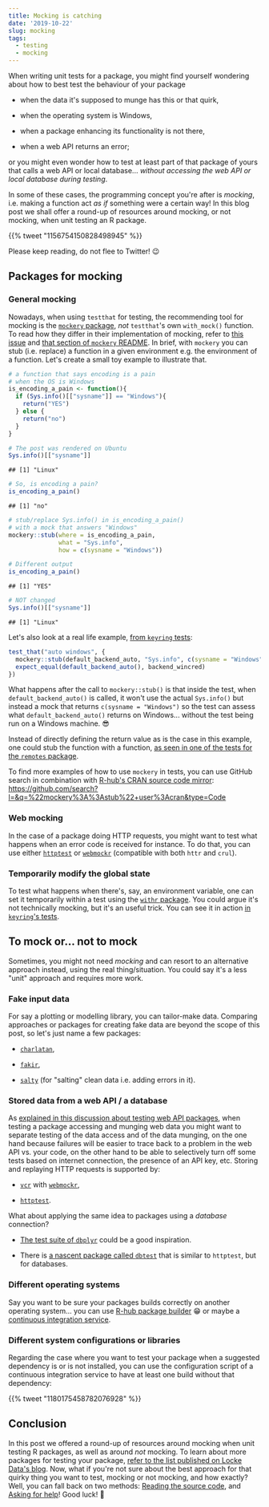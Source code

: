 ```yaml
---
title: Mocking is catching
date: '2019-10-22'
slug: mocking
tags:
  - testing
  - mocking
---
```


When writing unit tests for a package, you might find yourself wondering about how to best test the behaviour of your package 

* when the data it's supposed to munge has this or that quirk, 

* when the operating system is Windows, 

* when a package enhancing its functionality is not there,

* when a web API returns an error;

or you might even wonder how to test at least part of that package of yours that calls a web API or local database... _without accessing the web API or local database during testing_.

In some of these cases, the programming concept you're after is _mocking_, i.e. making a function act _as if_ something were a certain way! In this blog post we shall offer a round-up of resources around mocking, or not mocking, when unit testing an R package.

<!--html_preserve-->{{% tweet "1156754150828498945" %}}<!--/html_preserve-->

Please keep reading, do not flee to Twitter! :wink:

## Packages for mocking

### General mocking

Nowadays, when using `testthat` for testing, the recommending tool for mocking is the [`mockery` package](https://github.com/r-lib/mockery), _not_ `testthat`'s own `with_mock()` function. To read how they differ in their implementation of mocking, refer to [this issue](https://github.com/r-lib/mockery/issues/8#issuecomment-259005484) and [that section of `mockery` README](https://github.com/r-lib/mockery#comparison-to-with_mock). In brief, with `mockery` you can stub (i.e. replace) a function in a given environment e.g. the environment of a function. Let's create a small toy example to illustrate that.


```r
# a function that says encoding is a pain
# when the OS is Windows
is_encoding_a_pain <- function(){
  if (Sys.info()[["sysname"]] == "Windows"){
    return("YES")
  } else {
    return("no")
  }
}

# The post was rendered on Ubuntu
Sys.info()[["sysname"]]
```

```
## [1] "Linux"
```

```r
# So, is encoding a pain?
is_encoding_a_pain()
```

```
## [1] "no"
```

```r
# stub/replace Sys.info() in is_encoding_a_pain()
# with a mock that answers "Windows"
mockery::stub(where = is_encoding_a_pain,
              what = "Sys.info", 
              how = c(sysname = "Windows"))

# Different output
is_encoding_a_pain()
```

```
## [1] "YES"
```

```r
# NOT changed
Sys.info()[["sysname"]]
```

```
## [1] "Linux"
```

Let's also look at a real life example, [from `keyring` tests](https://github.com/r-lib/keyring/blob/0cdd366dfd2e8accbf94dd43643531f6f6e1acff/tests/testthat/test-default-backend.R#L56):

```r
test_that("auto windows", {
  mockery::stub(default_backend_auto, "Sys.info", c(sysname = "Windows"))
  expect_equal(default_backend_auto(), backend_wincred)
})
```

What happens after the call to `mockery::stub()` is that inside the test, when `default_backend_auto()` is called, it won't use the actual `Sys.info()` but instead a mock that returns `c(sysname = "Windows")` so the test can assess what `default_backend_auto()` returns on Windows... without the test being run on a Windows machine. :sunglasses: 

Instead of directly defining the return value as is the case in this example, one could stub the function with a function, [as seen in one of the tests for the `remotes` package](https://github.com/cran/remotes/blob/f1b3e75c162f555dec0c7ab9dba7dbf9faf69444/tests/testthat/test-install-svn.R#L78).

To find more examples of how to use `mockery` in tests, you can use GitHub search in combination with [R-hub's CRAN source code mirror](https://docs.r-hub.io/#cranatgh): https://github.com/search?l=&q=%22mockery%3A%3Astub%22+user%3Acran&type=Code 

### Web mocking

In the case of a package doing HTTP requests, you might want to test what happens when an error code is received for instance. To do that, you can use either [`httptest`](https://github.com/nealrichardson/httptest) or [`webmockr`](https://github.com/ropensci/webmockr) (compatible with both `httr` and `crul`).

### Temporarily modify the global state

To test what happens when there's, say, an environment variable, one can set it temporarily within a test using the [`withr` package](https://github.com/r-lib/withr). You could argue it's not technically mocking, but it's an useful trick. You can see it in action [in `keyring`'s tests](https://github.com/r-lib/keyring/blob/0cdd366dfd2e8accbf94dd43643531f6f6e1acff/tests/testthat/test-default-backend.R#L18).

## To mock or... not to mock

Sometimes, you might not need _mocking_ and can resort to an alternative approach instead, using the real thing/situation. You could say it's a less "unit" approach and requires more work.

### Fake input data

For say a plotting or modelling library, you can tailor-make data. Comparing approaches or packages for creating fake data are beyond the scope of this post, so let's just name a few packages:

* [`charlatan`](https://docs.ropensci.org/charlatan/),

* [`fakir`](https://thinkr-open.github.io/fakir/),

* [`salty`](https://github.com/mdlincoln/salty) (for "salting" clean data i.e. adding errors in it).

### Stored data from a web API / a database

As [explained in this discussion about testing web API packages](https://discuss.ropensci.org/t/best-practices-for-testing-api-packages/460/), when testing a package accessing and munging web data you might want to separate testing of the data access and of the data munging, on the one hand because failures will be easier to trace back to a problem in the web API vs. your code, on the other hand to be able to selectively turn off some tests based on internet connection, the presence of an API key, etc. Storing and replaying HTTP requests is supported by:

* [`vcr`](https://github.com/ropensci/vcr) with [`webmockr`](https://github.com/ropensci/webmockr),

* [`httptest`](https://github.com/nealrichardson/httptest).

What about applying the same idea to packages using a _database_ connection?

* [The test suite of `dbplyr`](https://github.com/tidyverse/dbplyr/tree/master/tests) could be a good inspiration.

* There is [a nascent package called `dbtest`](https://github.com/jonkeane/dbtest/) that is similar to `httptest`, but for databases.

### Different operating systems

Say you want to be sure your packages builds correctly on another operating system... you can use [R-hub package builder](https://docs.r-hub.io) :grin: or maybe a [continuous integration service](https://devguide.ropensci.org/ci.html).

### Different system configurations or libraries

Regarding the case where you want to test your package when a suggested dependency is or is not installed, you can use the configuration script of a continuous integration service to have at least one build without that dependency:

<!--html_preserve-->{{% tweet "1180175458782076928" %}}<!--/html_preserve-->

## Conclusion

In this post we offered a round-up of resources around mocking when unit testing R packages, as well as around _not_ mocking. To learn about more packages for testing your package, [refer to the list published on Locke Data's blog](https://itsalocke.com/blog/packages-for-testing-your-r-package/). Now, what if you're not sure about the best approach for that quirky thing you want to test, mocking or not mocking, and how exactly? Well, you can fall back on two methods: [Reading the source code](/2019/04/11/r-package-devel/), and [Asking for help](/2019/05/14/read-the-source/)! Good luck! :rocket:
